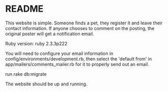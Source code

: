 # README
This website is simple. Someone finds a pet, they register it and leave their contact information. If anyone chooses to comment on the posting, the original poster will get a notification email. 


Ruby version: ruby 2.3.3p222 

You will need to configure your email information in config/environments/development.rb, then select the 'default from' in app/mailers/comments_mailer.rb for it to properly send out an email.

run rake db:migrate

The website should be up and running.
